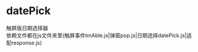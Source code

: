 # datePick
触屏版日期选择器<br />
依赖文件都在js文件夹里(触屏事件tmAble.js|弹窗pop.js|日期选择datePick.js|适配response.js)<br />
<img src="" />
